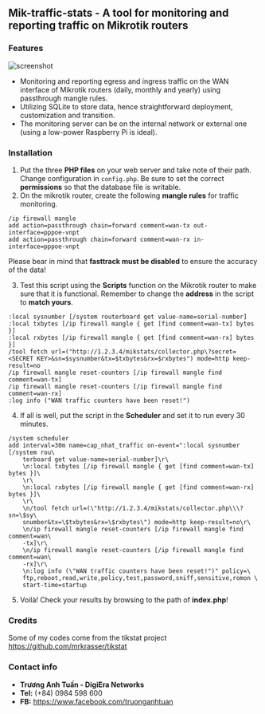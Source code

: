 ## Mik-traffic-stats - A tool for monitoring and reporting traffic on Mikrotik routers
### Features
![screenshot](https://github.com/digiera-networks/mik-traffic-stats/raw/27f97e8b251bda7c9292abdd922046860031b0a4/screenshot.jpg?raw=true)
 - Monitoring and reporting egress and ingress traffic on the WAN interface of Mikrotik routers (daily, monthly and yearly) using passthrough mangle rules.
 - Utilizing SQLite to store data, hence straightforward deployment, customization and transition.
 - The monitoring server can be on the internal network or external one (using a low-power Raspberry Pi is ideal).
### Installation
1. Put the three **PHP files** on your web server and take note of their path. Change configuration in `config.php`. Be sure to set the correct **permissions** so that the database file is writable.
2. On the mikrotik router, create the following **mangle rules** for traffic monitoring.
```
/ip firewall mangle
add action=passthrough chain=forward comment=wan-tx out-interface=pppoe-vnpt
add action=passthrough chain=forward comment=wan-rx in-interface=pppoe-vnpt
```
Please bear in mind that **fasttrack must be disabled** to ensure the accuracy of the data!

3. Test this script using the **Scripts** function on the Mikrotik router to make sure that it is functional.
Remember to change the **address** in the script to **match yours**.
```
:local sysnumber [/system routerboard get value-name=serial-number]
:local txbytes [/ip firewall mangle { get [find comment=wan-tx] bytes }]
:local rxbytes [/ip firewall mangle { get [find comment=wan-rx] bytes }]
/tool fetch url=("http://1.2.3.4/mikstats/collector.php\?secret=<SECRET KEY>&sn=$sysnumber&tx=$txbytes&rx=$rxbytes") mode=http keep-result=no
/ip firewall mangle reset-counters [/ip firewall mangle find comment=wan-tx]
/ip firewall mangle reset-counters [/ip firewall mangle find comment=wan-rx]
:log info ("WAN traffic counters have been reset!")
```
4. If all is well, put the script in the **Scheduler** and set it to run every 30 minutes.
```
/system scheduler
add interval=30m name=cap_nhat_traffic on-event=":local sysnumber [/system rou\
    terboard get value-name=serial-number]\r\
    \n:local txbytes [/ip firewall mangle { get [find comment=wan-tx] bytes }]\
    \r\
    \n:local rxbytes [/ip firewall mangle { get [find comment=wan-rx] bytes }]\
    \r\
    \n/tool fetch url=(\"http://1.2.3.4/mikstats/collector.php\\\?sn=\$sy\
    snumber&tx=\$txbytes&rx=\$rxbytes\") mode=http keep-result=no\r\
    \n/ip firewall mangle reset-counters [/ip firewall mangle find comment=wan\
    -tx]\r\
    \n/ip firewall mangle reset-counters [/ip firewall mangle find comment=wan\
    -rx]\r\
    \n:log info (\"WAN traffic counters have been reset!")" policy=\
    ftp,reboot,read,write,policy,test,password,sniff,sensitive,romon \
    start-time=startup
```
5. Voilà! Check your results by browsing to the path of **index.php**!
### Credits
Some of my codes come from the tikstat project https://github.com/mrkrasser/tikstat
### Contact info
- **Trương Anh Tuấn - DigiEra Networks**
- **Tel:** (+84) 0984 598 600
- **FB:** https://www.facebook.com/truonganhtuan
